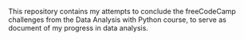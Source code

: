 This repository contains my attempts to conclude the freeCodeCamp challenges from the Data Analysis with Python course, to serve as document of my progress in data analysis. 
